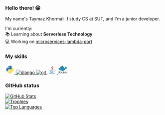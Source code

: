### Hello there! 😁

My name's Taymaz Khormali. I study CS at SUT, and I'm a junior developer.

I'm currently:<br>
📚 Learning about **Serverless Technology** <br>
💻 Working on [microservices-lambda-port](https://github.com/TaymazKH/microservices-lambda-port) <br>

### My skills

<a href="https://www.python.org"> <img src="https://raw.githubusercontent.com/devicons/devicon/master/icons/python/python-original.svg" alt="python" width="30" height="30"/> </a>
<a href="https://www.djangoproject.com/"> <img src="https://cdn.worldvectorlogo.com/logos/django.svg" alt="django" width="30" height="30"/> </a>
<a href="https://git-scm.com/"> <img src="https://www.vectorlogo.zone/logos/git-scm/git-scm-icon.svg" alt="git" width="30" height="30"/> </a>
<a href="https://www.java.com"> <img src="https://raw.githubusercontent.com/devicons/devicon/master/icons/java/java-original.svg" alt="java" width="30" height="30"/> </a>
<a href="https://www.docker.com/"> <img src="https://raw.githubusercontent.com/devicons/devicon/master/icons/docker/docker-original-wordmark.svg" alt="docker" width="30" height="30"/> </a>

### GitHub status

[![GitHub Stats](https://github-readme-stats.vercel.app/api?username=taymazkh&show_icons=true&hide_title=true&card_width=455&hide_rank=tru&hide_border=true&theme=nord )](https://github.com/anuraghazra/github-readme-stats)
<br>
[![Trophies](https://github-profile-trophy.vercel.app/?username=taymazkh&title=Star,Repo,Followers,Commit&column=4&margin-w=5&margin-h=5&no-frame=true&theme=nord )](https://github.com/ryo-ma/github-profile-trophy)
<br>
[![Top Languages](https://github-readme-stats.vercel.app/api/top-langs/?username=taymazkh&langs_count=10&layout=compact&hide_title=true&card_width=455&hide_border=true&theme=nord )](https://github.com/anuraghazra/github-readme-stats)
